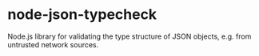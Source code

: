node-json-typecheck
===================

Node.js library for validating the type structure of JSON objects, e.g. from untrusted network sources.
